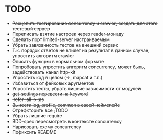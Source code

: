 # TODO

* ~~Расцепить тестирование concurrency и crawler, создать для этого тестовый сервер~~
* Переписать взятие настроек через reader-монаду
* Сделать порт limited-server настраиваемым
* Убрать завязанность тестов на внешний сервис
* Т.к. порядок ответов не влияет на результат в данном случае, упростить алгоритм crawler
* Описать функции в нормальном формате
* Попробовать упростить алгоритм concurrency, может быть, задействовать канал http-kit
* Упростить код в целом (->, mapcat и т.п.)
* Избавиться от фейковых аругментов
* Упростить тесты, убрать лишние зависимости от модулей
* ~~get-settings перевести на keyword~~
* ~~:refer :all -> :as~~
* ~~Вынести log, profile, common в своей неймспейс~~
* Отрефкторить все ;TODO
* Убрать лишние require
* BDD-spec пересмотреть в контексте concurrency
* Нарисовать схему concurrency
* Пофиксить README
